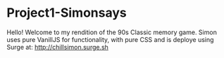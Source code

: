 # Project1-Simonsays
Hello! 
Welcome to my rendition of the 90s Classic memory game.
Simon uses pure VanillJS for functionality, with pure CSS and is deploye using Surge at:
http://chillsimon.surge.sh



